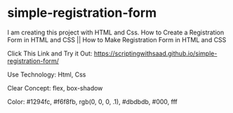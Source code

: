 # simple-registration-form
I am creating this project with HTML and Css. How to Create a Registration Form in HTML and CSS || How to Make Registration Form in HTML and CSS

Click This Link and Try it Out: https://scriptingwithsaad.github.io/simple-registration-form/

Use Technology: Html, Css


Clear Concept: flex, box-shadow


Color: #1294fc, #f6f8fb, rgb(0, 0, 0, .1), #dbdbdb, #000, fff
